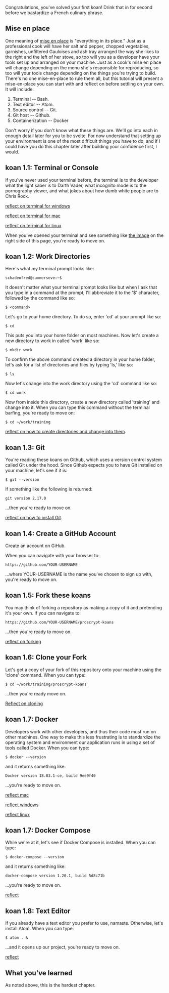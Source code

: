 Congratulations, you've solved your first koan! Drink that in for second before we bastardize a French culinary phrase.

## Mise en place

One meaning of [mise en place](https://en.wikipedia.org/wiki/Mise_en_place) is "everything in its place." Just as a professional cook will have her salt and pepper, chopped vegetables, garnishes, unfiltered Gauloises and ash tray arranged the way she likes to the right and the left of her stove, so too will you as a developer have your tools set up and arranged on your machine. Just as a cook's mise en place will change depending on the menu she's responsible for reproducing, so too will your tools change depending on the things you're trying to build. There's no one mise-en-place to rule them all, but this tutorial will present a mise-en-place you can start with and reflect on before settling on your own. It will include:

1. Terminal -- Bash.
2. Text editor -- Atom.
3. Source control -- Git.
4. Git host -- Github.
5. Containerization -- Docker

Don't worry if you don't know what these things are. We'll go into each in enough detail later for you to be svelte. For now understand that setting up your environment is one of the most difficult things you have to do, and if I could have you do this chapter later after building your confidence first, I would.  

## koan 1.1: Terminal or Console

If you've never used your terminal before, the terminal is to the developer what the light saber is to Darth Vader, what incognito mode is to the pornography viewer, and what jokes about how dumb white people are to Chris Rock.   

[reflect on terminal for windows](https://duckduckgo.com/?q=how+do+open+terminal+on+windows&t=h_&ia=web)

[reflect on terminal for mac](https://duckduckgo.com/?q=how+do+open+terminal+on+mac&t=h_&ia=web)

[reflect on terminal for linux](https://duckduckgo.com/?q=how+do+open+terminal+on+linux&t=h_&ia=web)

When you've opened your terminal and see something like [the image](https://en.wikipedia.org/wiki/Bash_(Unix_shell)) on the right side of this page, you're ready to move on.


## koan 1.2: Work Directories

Here's what my terminal prompt looks like:

`schadenfred@summerseve:~$`

It doesn't matter what your terminal prompt looks like but when I ask that you type in a command at the prompt, I'll abbreviate it to the '$' character, followed by the command like so:

`$ <command>`

Let's go to your home directory. To do so, enter 'cd' at your prompt like so:

`$ cd`

This puts you into your home folder on most machines. Now let's create a new directory to work in called 'work' like so:

`$ mkdir work`

To confirm the above command created a directory in your home folder, let's ask for a list of directories and files by typing 'ls,' like so:

`$ ls`

Now let's change into the work directory using the 'cd' command like so:

`$ cd work`

Now from inside this directory, create a new directory called 'training' and change into it. When you can type this command without the terminal barfing, you're ready to move on:

`$ cd ~/work/training`

[reflect on how to create directories and change into them](http://mally.stanford.edu/~sr/computing/basic-unix.html).  

## koan 1.3: Git

You're reading these koans on Github, which uses a version control system called Git under the hood. Since Github expects you to have Git installed on your machine, let's see if it is:

`$ git --version`

If something like the following is returned:

`git version 2.17.0`

...then you're ready to move on.

[reflect on how to install Git](https://git-scm.com/book/en/v2/Getting-Started-Installing-Git).

## koan 1.4: Create a GitHub Account

Create an account on GiHub.

When you can navigate with your browser to:

`https://github.com/YOUR-USERNAME`

...where YOUR-USERNAME is the name you've chosen to sign up with, you're ready to move on.

## koan 1.5: Fork these koans

You may think of forking a repository as making a copy of it and pretending it's your own. If you can navigate to:

`https://github.com/YOUR-USERNAME/proscrypt-koans`

...then you're ready to move on.

[reflect on forking](https://help.github.com/articles/fork-a-repo/)

## koan 1.6: Clone your Fork

Let's get a copy of your fork of this repository onto your machine using the 'clone' command. When you can type:

`$ cd ~/work/training/proscrypt-koans`

...then you're ready move on.

[Reflect on cloning](https://help.github.com/articles/cloning-a-repository/)

## koan 1.7: Docker

Developers work with other developers, and thus their code must run on other machines. One way to make this less frustrating is to standardize the operating system and environment our application runs in using a set of tools called Docker. When you can type:

`$ docker --version`

and it returns something like:

`Docker version 18.03.1-ce, build 9ee9f40`

...you're ready to move on.

[reflect mac](https://docs.docker.com/docker-for-mac/install/)

[reflect windows](https://docs.docker.com/docker-for-windows/install/)

[reflect linux](https://docs.docker.com/engine/installation/linux/)

## koan 1.7: Docker Compose

While we're at it, let's see if Docker Compose is installed. When you can type:

`$ docker-compose --version`

and it returns something like:

`docker-compose version 1.20.1, build 5d8c71b`

...you're ready to move on.

[reflect](https://docs.docker.com/v17.09/compose/install/)

## koan 1.8: Text Editor

If you already have a text editor you prefer to use, namaste. Otherwise, let's install Atom. When you can type:

`$ atom . &`

...and it opens up our project, you're ready to move on.

[reflect](https://flight-manual.atom.io/getting-started/sections/installing-atom/)

## What you've learned

As noted above, this is the hardest chapter.
